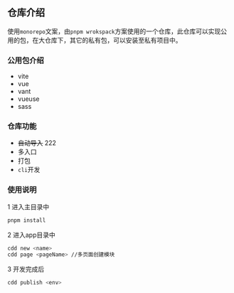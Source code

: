 ## 仓库介绍
使用`monorepo`文案，由`pnpm wrokspack`方案使用的一个仓库，此仓库可以实现公用的包，在大仓库下，其它的私有包，可以安装至私有项目中。

### 公用包介绍 
- vite
- vue
- vant
- vueuse 
- sass

### 仓库功能

- ~~自动导入~~ 222
- 多入口
- 打包
- `cli`开发


### 使用说明

1 进入主目录中
```bash
pnpm install
```
2 进入app目录中
``` bash
cdd new <name>
cdd page <pageName> //多页面创建模块
```

3 开发完成后
```bash
cdd publish <env>
```
